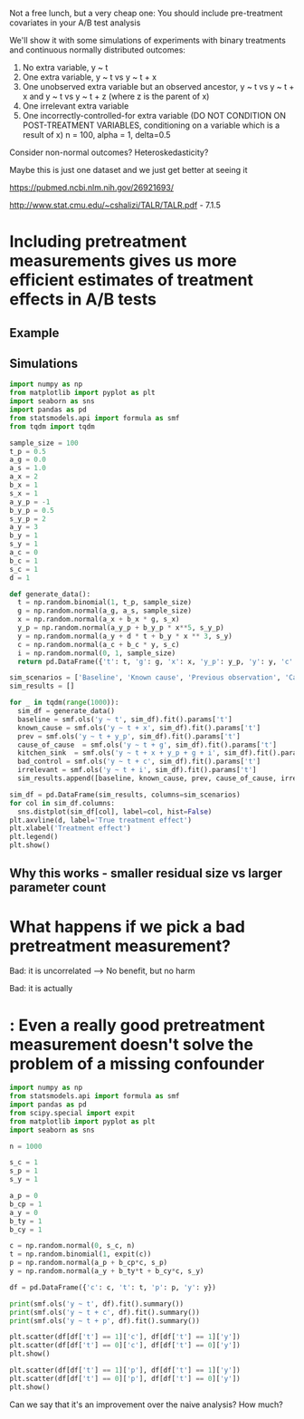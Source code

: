 Not a free lunch, but a very cheap one: You should include pre-treatment covariates in your A/B test analysis

We'll show it with some simulations of experiments with binary treatments and continuous normally distributed outcomes:
1. No extra variable, y ~ t
2. One extra variable, y ~ t vs y ~ t + x
3. One unobserved extra variable but an observed ancestor, y ~ t vs y ~ t + x and y ~ t vs y ~ t + z (where z is the parent of x)
4. One irrelevant extra variable
5. One incorrectly-controlled-for extra variable (DO NOT CONDITION ON POST-TREATMENT VARIABLES, conditioning on a variable which is a result of x)
n = 100, alpha = 1, delta=0.5

Consider non-normal outcomes? Heteroskedasticity?

Maybe this is just one dataset and we just get better at seeing it

https://pubmed.ncbi.nlm.nih.gov/26921693/

http://www.stat.cmu.edu/~cshalizi/TALR/TALR.pdf - 7.1.5

# Including pretreatment measurements gives us more efficient estimates of treatment effects in A/B tests

## Example

## Simulations

```python
import numpy as np
from matplotlib import pyplot as plt
import seaborn as sns
import pandas as pd
from statsmodels.api import formula as smf
from tqdm import tqdm

sample_size = 100
t_p = 0.5
a_g = 0.0
a_s = 1.0
a_x = 2
b_x = 1
s_x = 1
a_y_p = -1
b_y_p = 0.5
s_y_p = 2
a_y = 3
b_y = 1
s_y = 1
a_c = 0
b_c = 1
s_c = 1
d = 1

def generate_data():
  t = np.random.binomial(1, t_p, sample_size)
  g = np.random.normal(a_g, a_s, sample_size)
  x = np.random.normal(a_x + b_x * g, s_x)
  y_p = np.random.normal(a_y_p + b_y_p * x**5, s_y_p)
  y = np.random.normal(a_y + d * t + b_y * x ** 3, s_y)
  c = np.random.normal(a_c + b_c * y, s_c)
  i = np.random.normal(0, 1, sample_size)
  return pd.DataFrame({'t': t, 'g': g, 'x': x, 'y_p': y_p, 'y': y, 'c': c, 'i': i})

sim_scenarios = ['Baseline', 'Known cause', 'Previous observation', 'Cause of cause', 'Irrelevant', 'Kitchen Sink', 'Bad control']
sim_results = []

for _ in tqdm(range(1000)):
  sim_df = generate_data()
  baseline = smf.ols('y ~ t', sim_df).fit().params['t']
  known_cause = smf.ols('y ~ t + x', sim_df).fit().params['t']
  prev = smf.ols('y ~ t + y_p', sim_df).fit().params['t']
  cause_of_cause  = smf.ols('y ~ t + g', sim_df).fit().params['t']
  kitchen_sink  = smf.ols('y ~ t + x + y_p + g + i', sim_df).fit().params['t']
  bad_control = smf.ols('y ~ t + c', sim_df).fit().params['t']
  irrelevant = smf.ols('y ~ t + i', sim_df).fit().params['t']
  sim_results.append([baseline, known_cause, prev, cause_of_cause, irrelevant, kitchen_sink, bad_control])

sim_df = pd.DataFrame(sim_results, columns=sim_scenarios)
for col in sim_df.columns:
  sns.distplot(sim_df[col], label=col, hist=False)
plt.axvline(d, label='True treatment effect')
plt.xlabel('Treatment effect')
plt.legend()
plt.show()
```

## Why this works - smaller residual size vs larger parameter count

# What happens if we pick a bad pretreatment measurement?

Bad: it is uncorrelated --> No benefit, but no harm

Bad: it is actually

# : Even a really good pretreatment measurement doesn't solve the problem of a missing confounder

```python
import numpy as np
from statsmodels.api import formula as smf
import pandas as pd
from scipy.special import expit
from matplotlib import pyplot as plt
import seaborn as sns

n = 1000

s_c = 1
s_p = 1
s_y = 1

a_p = 0
b_cp = 1
a_y = 0
b_ty = 1
b_cy = 1

c = np.random.normal(0, s_c, n)
t = np.random.binomial(1, expit(c))
p = np.random.normal(a_p + b_cp*c, s_p)
y = np.random.normal(a_y + b_ty*t + b_cy*c, s_y)

df = pd.DataFrame({'c': c, 't': t, 'p': p, 'y': y})

print(smf.ols('y ~ t', df).fit().summary())
print(smf.ols('y ~ t + c', df).fit().summary())
print(smf.ols('y ~ t + p', df).fit().summary())

plt.scatter(df[df['t'] == 1]['c'], df[df['t'] == 1]['y'])
plt.scatter(df[df['t'] == 0]['c'], df[df['t'] == 0]['y'])
plt.show()

plt.scatter(df[df['t'] == 1]['p'], df[df['t'] == 1]['y'])
plt.scatter(df[df['t'] == 0]['p'], df[df['t'] == 0]['y'])
plt.show()
```

Can we say that it's an improvement over the naive analysis? How much?

